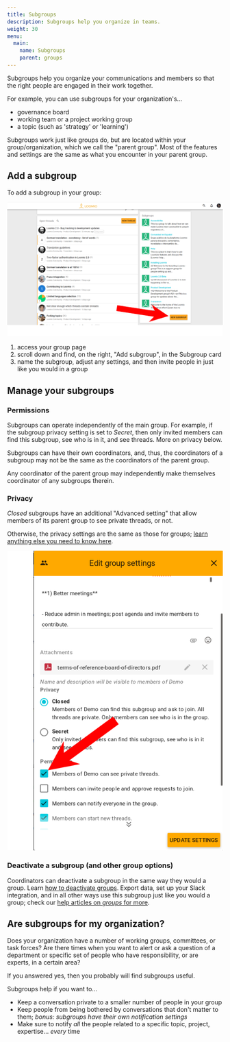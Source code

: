 ```yaml
---
title: Subgroups
description: Subgroups help you organize in teams.
weight: 30
menu:
  main:
    name: Subgroups
    parent: groups
---
```


Subgroups help you organize your communications and members so that the right people are engaged in their work together.

For example, you can use subgroups for your organization's…
- governance board
- working team or a project working group
- a topic (such as 'strategy' or 'learning')

Subgroups work just like groups do, but are located within your group/organization, which we call the "parent group". Most of the features and settings are the same as what you encounter in your parent group.

## Add a subgroup

To add a subgroup in your group:

![Arrow point to the subgroup panel on the right column of the group page](subgroup_panel.png)

1. access your group page
2. scroll down and find, on the right, "Add subgroup", in the Subgroup card
3. name the subgroup, adjust any settings, and then invite people in just like you would in a group

## Manage your subgroups

### Permissions

Subgroups can operate independently of the main group. For example, if the subgroup privacy setting is set to _Secret_, then only invited members can find this subgroup, see who is in it, and see threads. More on privacy below.

Subgroups can have their own coordinators, and, thus, the coordinators of a subgroup may not be the same as the coordinators of the parent group.

Any coordinator of the parent group may independently make themselves coordinator of any subgroups therein.

### Privacy

_Closed_ subgroups have an additional "Advanced setting" that allow members of its parent group to see private threads, or not.

Otherwise, the privacy settings are the same as those for groups; [learn anything else you need to know here](/en/user_manual/getting_started/starting_a_group/#privacy).

![arrow pointing to the option for "Members of [Group name] can see private threads"](members_view_private_subgroup.png)

### Deactivate a subgroup (and other group options)

Coordinators can deactivate a subgroup in the same way they would a group. Learn [how to deactivate groups](/en/user_manual/groups/deleting_archiving). Export data, set up your Slack integration, and in all other ways use this subgroup just like you would a group; check our [help articles on _groups_ for more](/en/user_manual/groups/).

## Are subgroups for my organization?

Does your organization have a number of working groups, committees, or task forces? Are there times when you want to alert or ask a question of a department or specific set of people who have responsibility, or are experts, in a certain area?

If you answered yes, then you probably will find subgroups useful.

Subgroups help if you want to…

- Keep a conversation private to a smaller number of people in your group
- Keep people from being bothered by conversations that don't matter to them; _bonus: subgroups have their own notification settings_
- Make sure to notify _all_ the people related to a specific topic, project, expertise… _every_ time

